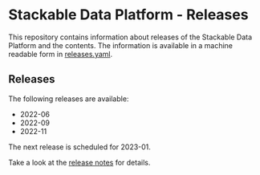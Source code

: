 # Stackable Data Platform - Releases

This repository contains information about releases of the Stackable Data Platform and the contents.
The information is available in a machine readable form in [releases.yaml](https://github.com/stackabletech/release/blob/main/releases.yaml).

## Releases

The following releases are available:

- 2022-06
- 2022-09
- 2022-11

The next release is scheduled for 2023-01.

Take a look at the [release notes](https://docs.stackable.tech/home/stable/release_notes.html) for details.
